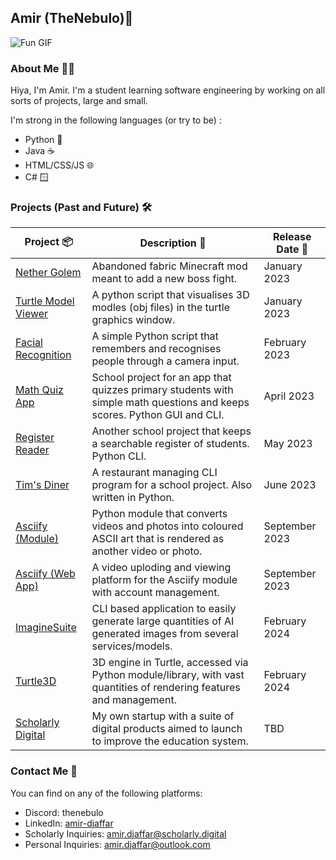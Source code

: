 ## Amir (TheNebulo)👋

![Fun GIF](https://media4.giphy.com/media/WFZvB7VIXBgiz3oDXE/giphy.gif)

### About Me 👨‍💻

Hiya, I'm Amir. I'm a student learning software engineering by working on all sorts of projects, large and small.

I'm strong in the following languages (or try to be) :
- Python 🐍
- Java ☕
- HTML/CSS/JS 🌐
- C# 🪟

### Projects (Past and Future) 🛠️

Project 📦 | Description 📄 | Release Date 📆
--- | --- | --- 
[Nether Golem](https://github.com/TheNebulo/NetherGolem) | Abandoned fabric Minecraft mod meant to add a new boss fight. | January 2023
[Turtle Model Viewer](https://github.com/TheNebulo/TurtleModelViewer) | A python script that visualises 3D modles (obj files) in the turtle graphics window. | January 2023
[Facial Recognition](https://github.com/TheNebulo/FacialRecognition) | A simple Python script that remembers and recognises people through a camera input. | February 2023 
[Math Quiz App](https://github.com/TheNebulo/MathQuiz) | School project for an app that quizzes primary students with simple math questions and keeps scores. Python GUI and CLI. | April 2023
[Register Reader](https://github.com/TheNebulo/RegisterReader) | Another school project that keeps a searchable register of students. Python CLI. | May 2023
[Tim's Diner](https://github.com/TheNebulo/TimsDiner) | A restaurant managing CLI program for a school project. Also written in Python. | June 2023
[Asciify (Module)](https://github.com/TheNebulo/Asciify) | Python module that converts videos and photos into coloured ASCII art that is rendered as another video or photo. | September 2023
[Asciify (Web App)](https://github.com/TheNebulo/AsciifyWeb) | A video uploding and viewing platform for the Asciify module with account management. | September 2023
[ImagineSuite](https://github.com/TheNebulo/ImagineSuite) | CLI based application to easily generate large quantities of AI generated images from several services/models. | February 2024
[Turtle3D](https://github.com/TheNebulo/Turtle3D) | 3D engine in Turtle, accessed via Python module/library, with vast quantities of rendering features and management. | February 2024
[Scholarly Digital](https://github.com/ScholarlyDigital) | My own startup with a suite of digital products aimed to launch to improve the education system. | TBD

### Contact Me 📨

You can find on any of the following platforms:

- Discord: thenebulo
- LinkedIn: [amir-djaffar](https://www.linkedin.com/in/amir-djaffar/)
- Scholarly Inquiries: [amir.djaffar@scholarly.digital](mailto:amir.djaffar@scholarly.digital)
- Personal Inquiries: [amir.djaffar@outlook.com](mailto:amir.djaffar@outlook.com)
